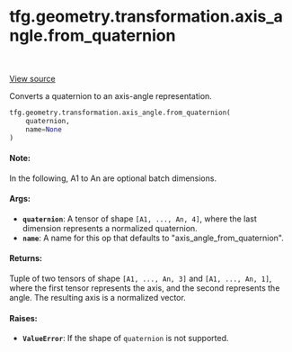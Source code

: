 <div itemscope itemtype="http://developers.google.com/ReferenceObject">
<meta itemprop="name" content="tfg.geometry.transformation.axis_angle.from_quaternion" />
<meta itemprop="path" content="Stable" />
</div>

# tfg.geometry.transformation.axis_angle.from_quaternion

<table class="tfo-notebook-buttons tfo-api" align="left">
</table>

<a target="_blank" href="https://github.com/tensorflow/graphics/blob/master/tensorflow_graphics/geometry/transformation/axis_angle.py">View
source</a>

Converts a quaternion to an axis-angle representation.

``` python
tfg.geometry.transformation.axis_angle.from_quaternion(
    quaternion,
    name=None
)
```



<!-- Placeholder for "Used in" -->

#### Note:

In the following, A1 to An are optional batch dimensions.

#### Args:

* <b>`quaternion`</b>: A tensor of shape `[A1, ..., An, 4]`, where the last dimension
  represents a normalized quaternion.
* <b>`name`</b>: A name for this op that defaults to "axis_angle_from_quaternion".


#### Returns:

Tuple of two tensors of shape `[A1, ..., An, 3]` and `[A1, ..., An, 1]`,
where the first tensor represents the axis, and the second represents the
angle. The resulting axis is a normalized vector.

#### Raises:

* <b>`ValueError`</b>: If the shape of `quaternion` is not supported.